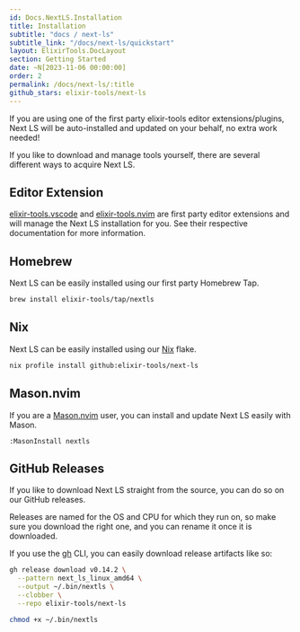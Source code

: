 ```yaml
---
id: Docs.NextLS.Installation
title: Installation
subtitle: "docs / next-ls"
subtitle_link: "/docs/next-ls/quickstart"
layout: ElixirTools.DocLayout
section: Getting Started
date: ~N[2023-11-06 00:00:00]
order: 2
permalink: /docs/next-ls/:title
github_stars: elixir-tools/next-ls
---
```


If you are using one of the first party elixir-tools editor extensions/plugins, Next LS will be auto-installed and updated on your behalf, no extra work needed!

If you like to download and manage tools yourself, there are several different ways to acquire Next LS.

## Editor Extension

[elixir-tools.vscode](https://github.com/elixir-tools/elixir-tools.vscode) and [elixir-tools.nvim](https://github.com/elixir-tools/elixir-tools.nvim) are first party editor extensions and will manage the Next LS installation for you. See their respective documentation for more information.

## Homebrew

Next LS can be easily installed using our first party Homebrew Tap.

```sh
brew install elixir-tools/tap/nextls
```

## Nix

Next LS can be easily installed using our [Nix](https://nixos.org/) flake.

```sh
nix profile install github:elixir-tools/next-ls
```

## Mason.nvim

If you are a [Mason.nvim](https://github.com/williamboman/mason.nvim) user, you can install and update Next LS easily with Mason.

```vim
:MasonInstall nextls
```

## GitHub Releases

If you like to download Next LS straight from the source, you can do so on our GitHub releases.

Releases are named for the OS and CPU for which they run on, so make sure you download the right one, and you can rename it once it is downloaded.

If you use the [gh](https://cli.github.com/) CLI, you can easily download release artifacts like so:

```sh
gh release download v0.14.2 \
  --pattern next_ls_linux_amd64 \
  --output ~/.bin/nextls \
  --clobber \
  --repo elixir-tools/next-ls

chmod +x ~/.bin/nextls
```
